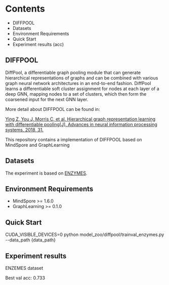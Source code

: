 # Contents

- DIFFPOOL
- Datasets
- Environment Requirements
- Quick Start
- Experiment results (acc)

## DIFFPOOL

DiffPool, a differentiable graph pooling module that can generate hierarchical representations of graphs and can be combined with various graph neural network architectures in an end-to-end fashion. DiffPool learns a differentiable soft cluster assignment for nodes at each layer of a deep GNN, mapping nodes to a set of clusters, which then form the coarsened input for the next GNN layer.

More detail about DIFFPOOL can be found in:

[Ying Z, You J, Morris C, et al. Hierarchical graph representation learning with differentiable pooling[J]. Advances in neural information processing systems, 2018, 31.](https://proceedings.neurips.cc/paper/2018/file/e77dbaf6759253c7c6d0efc5690369c7-Paper.pdf)

This repository contains a implementation of DIFFPOOL based on MindSpore and GraphLearning

## Datasets

The experiment is based on [ENZYMES](https://ls11-www.cs.tu-dortmund.de/people/morris/graphkerneldatasets/ENZYMES.zip).

## Environment Requirements

- MindSpore >= 1.6.0
- GraphLearning >= 0.1.0

## Quick Start

CUDA_VISIBLE_DEVICES=0 python model_zoo/diffpool/trainval_enzymes.py --data_path  {data_path}

## Experiment results

ENZEMES dataset

Best val acc: 0.733